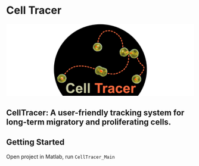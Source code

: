 # Cell Tracer
![CellTracer](CellTracerLogo.png)
## CellTracer: A user-friendly tracking system for long-term migratory and proliferating cells.  

## Getting Started
Open project in Matlab, run ```CellTracer_Main```
